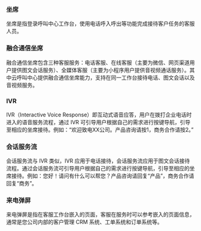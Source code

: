 ### 坐席
坐席是指登录呼叫中心工作台，使用电话呼入呼出等功能完成接待客户任务的客服人员。

### 融合通信坐席
融合通信坐席包含三种客服服务：电话客服、在线客服（主要为微信、网页渠道用户提供图文会话服务）、全媒体客服（主要为小程序用户提供音视频通话服务）。其中云呼叫中心提供融合通信坐席能力，支持在同一工作台接待电话、图文会话以及音视频服务。

### IVR
IVR（Interactive Voice Response）即互动式语音应答，用户在拨打企业电话时进入的语音服务流程，通过 IVR 可引导用户根据自己的需求进行按键导航，引导至相应的坐席接待。例如：“欢迎致电XX公司。产品咨询请按1，商务合作请按2。”

### 会话服务流
会话服务流与 IVR 类似，IVR 应用于电话接待，会话服务流应用于图文会话接待流程。通过会话服务流可引导用户根据自己的需求进行按键导航，引导至相应的坐席接待。例如：您好！请问有什么可以帮您？产品咨询请回复“产品”，商务合作请回复“商务”。

### 来电弹屏
来电弹屏是指在客服工作台嵌入的页面，客服在服务时可以参考嵌入的页面信息，通常是您公司内部的客户管理 CRM 系统、工单系统和订单系统等。
